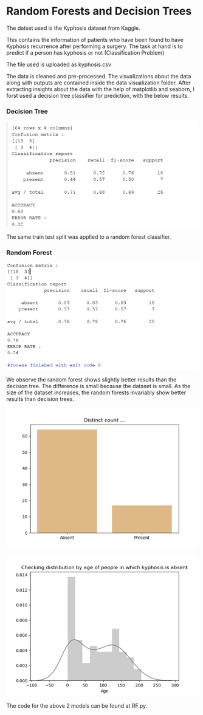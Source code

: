 <h1> Random Forests and Decision Trees </h1> 

The datset used is the Kyphosis dataset from Kaggle. 

This contains the information of patients who have been found to have Kyphosis recurrence after performing a surgery. 
The task at hand is to predict if a person has kyphosis or not (Classification Problem)

The file used is uploaded as kyphosis.csv 

The data is cleaned and pre-processed. The visualizations about the data along with outputs are contained inside the data visualization folder. 
After extracting insights about the data with the help of matplotlib and seaborn, I forst used a decision tree classifier for prediction, with the below results. 

<h3>Decision Tree </h3>

![alt text](https://github.com/svishrut93/Data-Science--Python/blob/master/Random%20Forests/Data%20Visualization/Results%20Decision%20Trees.PNG)

The same train test split was applied to a random forest classifier.

<h3>Random Forest  </h3>


![alt text](https://github.com/svishrut93/Data-Science--Python/blob/master/Random%20Forests/Data%20Visualization/Results%20Random%20forests.PNG)


We observe the random forest shows slightly better results than the decision tree. The difference is small because the dataset is small. As the size of the dataset increases, the random forests invariably show better results than decision trees.


![alt text](https://github.com/svishrut93/Data-Science--Python/blob/master/Random%20Forests/Data%20Visualization/Comparision.png)


![alt text](https://github.com/svishrut93/Data-Science--Python/blob/master/Random%20Forests/Data%20Visualization/Distribution%20for%20kyphosis%20absent.png)


The code for the above 2 models can be found at RF.py.



